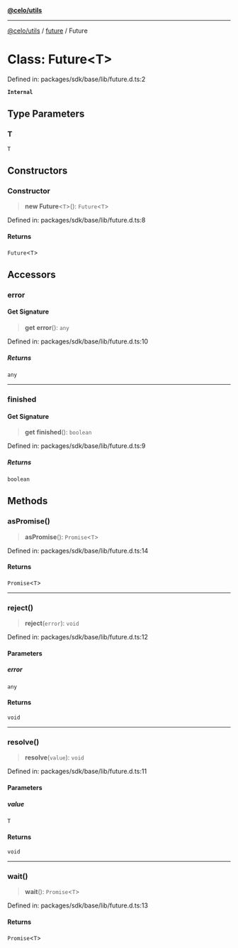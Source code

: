 [**@celo/utils**](../../README.md)

***

[@celo/utils](../../README.md) / [future](../README.md) / Future

# Class: Future\<T\>

Defined in: packages/sdk/base/lib/future.d.ts:2

**`Internal`**

## Type Parameters

### T

`T`

## Constructors

### Constructor

> **new Future**\<`T`\>(): `Future`\<`T`\>

Defined in: packages/sdk/base/lib/future.d.ts:8

#### Returns

`Future`\<`T`\>

## Accessors

### error

#### Get Signature

> **get** **error**(): `any`

Defined in: packages/sdk/base/lib/future.d.ts:10

##### Returns

`any`

***

### finished

#### Get Signature

> **get** **finished**(): `boolean`

Defined in: packages/sdk/base/lib/future.d.ts:9

##### Returns

`boolean`

## Methods

### asPromise()

> **asPromise**(): `Promise`\<`T`\>

Defined in: packages/sdk/base/lib/future.d.ts:14

#### Returns

`Promise`\<`T`\>

***

### reject()

> **reject**(`error`): `void`

Defined in: packages/sdk/base/lib/future.d.ts:12

#### Parameters

##### error

`any`

#### Returns

`void`

***

### resolve()

> **resolve**(`value`): `void`

Defined in: packages/sdk/base/lib/future.d.ts:11

#### Parameters

##### value

`T`

#### Returns

`void`

***

### wait()

> **wait**(): `Promise`\<`T`\>

Defined in: packages/sdk/base/lib/future.d.ts:13

#### Returns

`Promise`\<`T`\>
